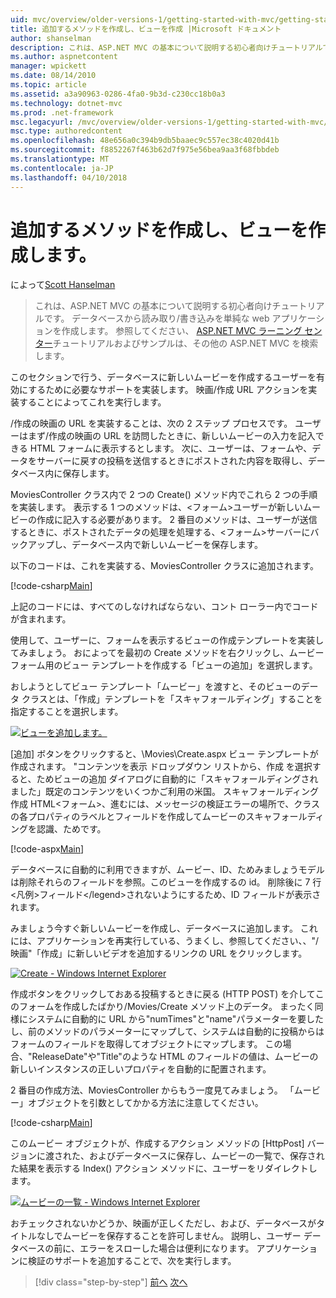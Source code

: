```yaml
---
uid: mvc/overview/older-versions-1/getting-started-with-mvc/getting-started-with-mvc-part6
title: 追加するメソッドを作成し、ビューを作成 |Microsoft ドキュメント
author: shanselman
description: これは、ASP.NET MVC の基本について説明する初心者向けチュートリアルです。 データベースから読み取り/書き込みする単純な web アプリケーションを作成します。
ms.author: aspnetcontent
manager: wpickett
ms.date: 08/14/2010
ms.topic: article
ms.assetid: a3a90963-0286-4fa0-9b3d-c230cc18b0a3
ms.technology: dotnet-mvc
ms.prod: .net-framework
msc.legacyurl: /mvc/overview/older-versions-1/getting-started-with-mvc/getting-started-with-mvc-part6
msc.type: authoredcontent
ms.openlocfilehash: 48e656a0c394b9db5baaec9c557ec38c4020d41b
ms.sourcegitcommit: f8852267f463b62d7f975e56bea9aa3f68fbbdeb
ms.translationtype: MT
ms.contentlocale: ja-JP
ms.lasthandoff: 04/10/2018
---
```

<a name="adding-a-create-method-and-create-view"></a>追加するメソッドを作成し、ビューを作成します。
====================
によって[Scott Hanselman](https://github.com/shanselman)

> これは、ASP.NET MVC の基本について説明する初心者向けチュートリアルです。 データベースから読み取り/書き込みを単純な web アプリケーションを作成します。 参照してください、 [ASP.NET MVC ラーニング センター](../../../index.md)チュートリアルおよびサンプルは、その他の ASP.NET MVC を検索します。


このセクションで行う、データベースに新しいムービーを作成するユーザーを有効にするために必要なサポートを実装します。 映画/作成 URL アクションを実装することによってこれを実行します。

/作成の映画の URL を実装することは、次の 2 ステップ プロセスです。 ユーザーはまず/作成の映画の URL を訪問したときに、新しいムービーの入力を記入できる HTML フォームに表示するとします。 次に、ユーザーは、フォームや、データをサーバーに戻すの投稿を送信するときにポストされた内容を取得し、データベース内に保存します。

MoviesController クラス内で 2 つの Create() メソッド内でこれら 2 つの手順を実装します。 表示する 1 つのメソッドは、&lt;フォーム&gt;ユーザーが新しいムービーの作成に記入する必要があります。 2 番目のメソッドは、ユーザーが送信するときに、ポストされたデータの処理を処理する、&lt;フォーム&gt;サーバーにバックアップし、データベース内で新しいムービーを保存します。

以下のコードは、これを実装する、MoviesController クラスに追加されます。

[!code-csharp[Main](getting-started-with-mvc-part6/samples/sample1.cs)]

上記のコードには、すべてのしなければならない、コント ローラー内でコードが含まれます。

使用して、ユーザーに、フォームを表示するビューの作成テンプレートを実装してみましょう。 おによってを最初の Create メソッドを右クリックし、ムービー フォーム用のビュー テンプレートを作成する「ビューの追加」を選択します。

おしようとしてビュー テンプレート「ムービー」を渡すと、そのビューのデータ クラスとは、「作成」テンプレートを「スキャフォールディング」することを指定することを選択します。

[![ビューを追加します。](getting-started-with-mvc-part6/_static/image2.png)](getting-started-with-mvc-part6/_static/image1.png)

[追加] ボタンをクリックすると、\Movies\Create.aspx ビュー テンプレートが作成されます。 "コンテンツを表示 ドロップダウン リストから、作成 を選択すると、ためビューの追加 ダイアログに自動的に「スキャフォールディングされました」既定のコンテンツをいくつかご利用の米国。 スキャフォールディング作成 HTML&lt;フォーム&gt;、進むには、メッセージの検証エラーの場所で、クラスの各プロパティのラベルとフィールドを作成してムービーのスキャフォールディングを認識、ためです。

[!code-aspx[Main](getting-started-with-mvc-part6/samples/sample2.aspx)]

データベースに自動的に利用できますが、ムービー、ID、ためみましょうモデルは削除それらのフィールドを参照。このビューを作成するの id。 削除後に 7 行&lt;凡例&gt;フィールド&lt;/legend&gt;されないようにするため、ID フィールドが表示されます。

みましょう今すぐ新しいムービーを作成し、データベースに追加します。 これには、アプリケーションを再実行している、うまくし、参照してください、、"/映画"「作成」に新しいビデオを追加するリンクの URL をクリックします。

[![Create - Windows Internet Explorer](getting-started-with-mvc-part6/_static/image4.png)](getting-started-with-mvc-part6/_static/image3.png)

作成ボタンをクリックしておある投稿するときに戻る (HTTP POST) を介してこのフォームを作成したばかり/Movies/Create メソッド上のデータ。 まったく同様にシステムに自動的に URL から"numTimes"と"name"パラメーターを要したし、前のメソッドのパラメーターにマップして、システムは自動的に投稿からはフォームのフィールドを取得してオブジェクトにマップします。 この場合、"ReleaseDate"や"Title"のような HTML のフィールドの値は、ムービーの新しいインスタンスの正しいプロパティを自動的に配置されます。

2 番目の作成方法、MoviesController からもう一度見てみましょう。 「ムービー」オブジェクトを引数としてかかる方法に注意してください。

[!code-csharp[Main](getting-started-with-mvc-part6/samples/sample3.cs)]

このムービー オブジェクトが、作成するアクション メソッドの [HttpPost] バージョンに渡された、およびデータベースに保存し、ムービーの一覧で、保存された結果を表示する Index() アクション メソッドに、ユーザーをリダイレクトします。

[![ムービーの一覧 - Windows Internet Explorer](getting-started-with-mvc-part6/_static/image6.png)](getting-started-with-mvc-part6/_static/image5.png)

おチェックされないかどうか、映画が正しくただし、および、データベースがタイトルなしでムービーを保存することを許可しません。 説明し、ユーザー データベースの前に、エラーをスローした場合は便利になります。 アプリケーションに検証のサポートを追加することで、次を実行します。

> [!div class="step-by-step"]
> [前へ](getting-started-with-mvc-part5.md)
> [次へ](getting-started-with-mvc-part7.md)
